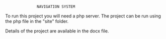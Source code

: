                  NAVIGATION SYSTEM
                  
To run this project you will need a php server. The project can be run using the php file in the "site" folder.

Details of the project are available in the docx file.

